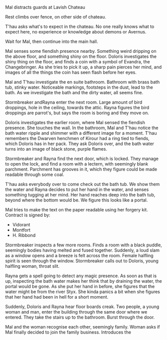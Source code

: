 Mal distracts guards at Lavish Chateau

Rest climbs over fence, on other side of chateau.

T'hau asks what's to expect in the chateau. No one really knows what to expect here, no experience or knowledge about demons or Avernus.

Wait for Mal, then continue into the main hall.

Mal senses some fiendish presence nearby. Something weird dripping on the above floor, and something shiny on the floor. Doloris investigates the shiny thing on the floor, and finds a coin with a symbol of Evandra, the Changebringer. As she tries to pick it up, a sharp pain pierces her mind, and images of all the things the coin has seen flash before her eyes.

Mal and T'hau investigate the en suite bathroom. Bathroom with brass bath tub, stinky water. Noticeable markings, footsteps in the dust, lead to the bath. As we investigate the bath and the dirty water, all seems fine.

Stormbreaker andRayna enter the next room. Large amount of bird droppings, hole in the ceiling, towards the attic. Rayna figures the bird droppings are parrot's, but says the room is boring and they move on.

Doloris investigates the earlier room, where Mal sensed the fiendish presence. She touches the wall. In the bathroom, Mal and T'hau notice the bath water ripple and shimmer with a different image for a moment. T'hau remembers the Dwarven henchmen of Kirour had a ring tied to fiends, which Doloris has in her pack. They ask Doloris over, and the bath water turns into an image of black stone, purple flames.

Stormbreaker and Rayna find the next door, which is locked. They manage to open the lock, and find a room with a lectern, with seemingly blank parchment. Parchment has grooves in it, which they figure could be made readable through some coal.

T'hau asks everybody over to come check out the bath tub. We show them the water and Rayna decides to put her hand in the water, and senses something tugging at her mind. Her hand reaches deep into the bath tub, beyond where the bottom would be. We figure this looks like a portal.

Mal tries to make the text on the paper readable using her forgery kit. Contract is signed by:

- Vidorant
- Montfort
- H. Ribbond

Stormbreaker inspects a few more rooms. Finds a room with a black puddle, seemingly bodies having melted and fused together. Suddenly, a loud slam as a window opens and a breeze is felt across the room. Female halfling spirit is seen through the window. Stormbreaker calls out to Doloris, young halfling woman, throat slit.

Rayna gets a spell going to detect any magic presence. As soon as that is up, inspecting the bath water makes her think that by draining the water, the portal would be gone. As she put her hand in before, she figures that the water might be from the river Styx. She kinda panics a bit when she figures that her hand had been in hell for a short moment.

Suddenly, Doloris and Rayna hear floor boards creak. Two people, a young woman and man, enter the building through the same door where we entered. They take the stairs up to the bathroom. Burst through the door.

Mal and the woman recognise each other, seemingly family. Woman asks if Mal finally decided to join the family business. Introduces the